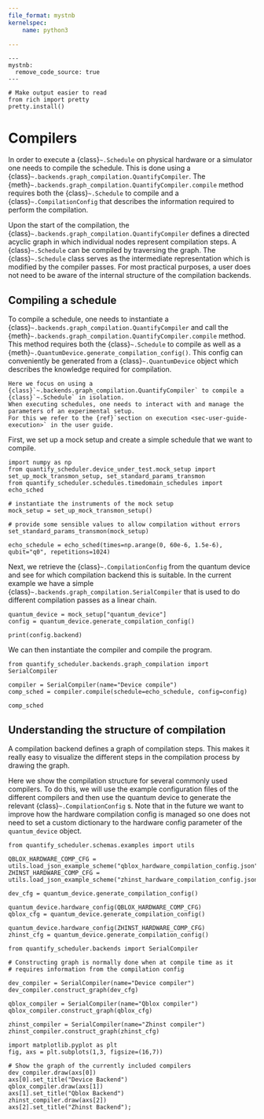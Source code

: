 ```yaml
---
file_format: mystnb
kernelspec:
    name: python3

---
```



```{code-cell} ipython3
---
mystnb:
  remove_code_source: true
---

# Make output easier to read
from rich import pretty
pretty.install()
```

# Compilers

In order to execute a {class}`~.Schedule` on physical hardware or a simulator one needs to compile the schedule.
This is done using a {class}`~.backends.graph_compilation.QuantifyCompiler`.
The {meth}`~.backends.graph_compilation.QuantifyCompiler.compile` method requires both the {class}`~.Schedule` to compile and a {class}`~.CompilationConfig` that describes the information required to perform the compilation.

Upon the start of the compilation, the {class}`~.backends.graph_compilation.QuantifyCompiler` defines a directed acyclic graph in which individual nodes represent compilation steps.
A {class}`~.Schedule` can be compiled by traversing the graph.
The {class}`~.Schedule` class serves as the intermediate representation which is modified by the compiler passes.
For most practical purposes, a user does not need to be aware of the internal structure of the compilation backends.

## Compiling a schedule

To compile a schedule, one needs to instantiate a {class}`~.backends.graph_compilation.QuantifyCompiler` and call the {meth}`~.backends.graph_compilation.QuantifyCompiler.compile` method.
This method requires both the {class}`~.Schedule` to compile as well as a {meth}`~.QuantumDevice.generate_compilation_config()`.
This config can conveniently be generated from a {class}`~.QuantumDevice` object which describes the knowledge required for compilation.

```{note}
Here we focus on using a {class}`~.backends.graph_compilation.QuantifyCompiler` to compile a {class}`~.Schedule` in isolation.
When executing schedules, one needs to interact with and manage the parameters of an experimental setup.
For this we refer to the {ref}`section on execution <sec-user-guide-execution>` in the user guide.
```

First, we set up a mock setup and create a simple schedule that we want to compile.

```{code-cell}
import numpy as np
from quantify_scheduler.device_under_test.mock_setup import set_up_mock_transmon_setup, set_standard_params_transmon
from quantify_scheduler.schedules.timedomain_schedules import echo_sched

# instantiate the instruments of the mock setup
mock_setup = set_up_mock_transmon_setup()

# provide some sensible values to allow compilation without errors
set_standard_params_transmon(mock_setup)

echo_schedule = echo_sched(times=np.arange(0, 60e-6, 1.5e-6), qubit="q0", repetitions=1024)
```

Next, we retrieve the {class}`~.CompilationConfig` from the quantum device and see for which compilation backend this is suitable.
In the current example we have a simple {class}`~.backends.graph_compilation.SerialCompiler` that is used to do different compilation passes as a linear chain.

```{code-cell}
quantum_device = mock_setup["quantum_device"]
config = quantum_device.generate_compilation_config()

print(config.backend)
```

We can then instantiate the compiler and compile the program.

```{code-cell}
from quantify_scheduler.backends.graph_compilation import SerialCompiler

compiler = SerialCompiler(name="Device compile")
comp_sched = compiler.compile(schedule=echo_schedule, config=config)

comp_sched
```

## Understanding the structure of compilation

A compilation backend defines a graph of compilation steps.
This makes it really easy to visualize the different steps in the compilation process by drawing the graph.

Here we show the compilation structure for several commonly used compilers.
To do this, we will use the example configuration files of the different compilers and then use the quantum device to generate the relevant {class}`~.CompilationConfig` s.
Note that in the future we want to improve how the hardware compilation config is managed so one does not need to set a custom dictionary to the hardware config parameter of the ``quantum_device`` object.

```{code-cell}
from quantify_scheduler.schemas.examples import utils

QBLOX_HARDWARE_COMP_CFG = utils.load_json_example_scheme("qblox_hardware_compilation_config.json")
ZHINST_HARDWARE_COMP_CFG = utils.load_json_example_scheme("zhinst_hardware_compilation_config.json")

dev_cfg = quantum_device.generate_compilation_config()

quantum_device.hardware_config(QBLOX_HARDWARE_COMP_CFG)
qblox_cfg = quantum_device.generate_compilation_config()

quantum_device.hardware_config(ZHINST_HARDWARE_COMP_CFG)
zhinst_cfg = quantum_device.generate_compilation_config()
```

```{code-cell}
from quantify_scheduler.backends import SerialCompiler

# Constructing graph is normally done when at compile time as it
# requires information from the compilation config

dev_compiler = SerialCompiler(name="Device compiler")
dev_compiler.construct_graph(dev_cfg)

qblox_compiler = SerialCompiler(name="Qblox compiler")
qblox_compiler.construct_graph(qblox_cfg)

zhinst_compiler = SerialCompiler(name="Zhinst compiler")
zhinst_compiler.construct_graph(zhinst_cfg)

import matplotlib.pyplot as plt
fig, axs = plt.subplots(1,3, figsize=(16,7))

# Show the graph of the currently included compilers
dev_compiler.draw(axs[0])
axs[0].set_title("Device Backend")
qblox_compiler.draw(axs[1])
axs[1].set_title("Qblox Backend")
zhinst_compiler.draw(axs[2])
axs[2].set_title("Zhinst Backend");
```
